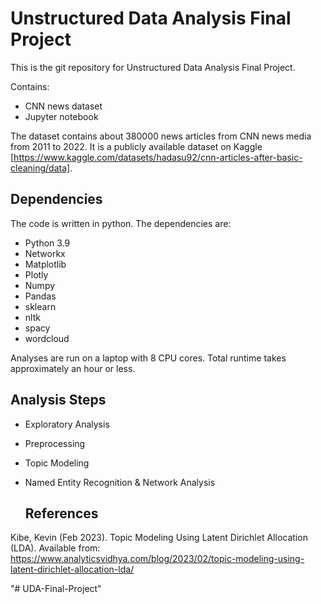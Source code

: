 # Unstructured Data Analysis Final Project

This is the git repository for Unstructured Data Analysis Final Project.

Contains:
- CNN news dataset 
- Jupyter notebook

The dataset contains about 380000 news articles from CNN news media from 2011 to 2022. It is a publicly available dataset on Kaggle [https://www.kaggle.com/datasets/hadasu92/cnn-articles-after-basic-cleaning/data].

## Dependencies

The code is written in python. The dependencies are:
* Python 3.9
* Networkx
* Matplotlib
* Plotly
* Numpy
* Pandas
* sklearn
* nltk
* spacy
* wordcloud

Analyses are run on a laptop with 8 CPU cores. Total runtime takes approximately an hour or less.

## Analysis Steps

- Exploratory Analysis
- Preprocessing 
- Topic Modeling
- Named Entity Recognition & Network Analysis

  ## References

Kibe, Kevin (Feb 2023). Topic Modeling Using Latent Dirichlet Allocation (LDA). Available from: https://www.analyticsvidhya.com/blog/2023/02/topic-modeling-using-latent-dirichlet-allocation-lda/

"# UDA-Final-Project" 

